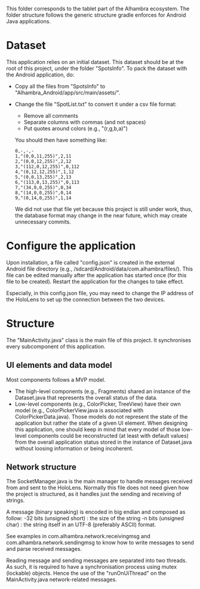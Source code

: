This folder corresponds to the tablet part of the Alhambra ecosystem. The folder structure follows the generic structure gradle enforces for Android Java applications. 

# Dataset
This application relies on an initial dataset. This dataset should be at the root of this project, under the folder "SpotsInfo". To pack the dataset with the Android application, do:
- Copy all the files from "SpotsInfo" to "Alhambra_Android/app/src/main/assets/". 
- Change the file "SpotList.txt" to convert it under a csv file format:
    - Remove all comments
    - Separate columns with commas (and not spaces)
    - Put quotes around colors (e.g., "(r,g,b,a)")

    You should then have something like:
    ```
    0,-,-,-
    1,"(0,0,11,255)",2,11
    2,"(0,0,12,255)",2,12
    3,"(112,0,12,255)",0,112
    4,"(0,12,12,255)",1,12
    5,"(0,0,13,255)",2,13
    6,"(113,0,13,255)",0,113
    7,"(34,0,0,255)",0,34
    8,"(14,0,0,255)",0,14
    9,"(0,14,0,255)",1,14
    ```

    We did not use that file yet because this project is still under work, thus, the database format may change in the near future, which may create unnecessary commits.

# Configure the application
Upon installation, a file called "config.json" is created in the external Android file directory (e.g., /sdcard/Android/data/com.alhambra/files/).
This file can be edited manually after the application has started once (for this file to be created). Restart the application for the changes to take effect.

Especially, in this config.json file, you may need to change the IP address of the HoloLens to set up the connection between the two devices.

# Structure
The "MainActivity.java" class is the main file of this project. It synchronises every subcomponent of this application.

## UI elements and data model
Most components follows a MVP model. 

- The high-level components (e.g., Fragments) shared an instance of the Dataset.java that represents the overall status of the data.
- Low-level components (e.g., ColorPicker, TreeView) have their own model (e.g., ColorPickerView.java is associated with ColorPickerData.java). Those models do not represent the state of the application but rather the state of a given UI element. When designing this application, one should keep in mind that every model of those low-level components could be reconstructed (at least with default values) from the overall application status stored in the instance of Dataset.java without loosing information or being incoherent.

## Network structure
The SocketManager.java is the main manager to handle messages received from and sent to the HoloLens. Normally this file does not need given how the project is structured, as it handles just the sending and receiving of strings.

A message (binary speaking) is encoded in big endian and composed as follow:
-32 bits (unsigned short) : the size of the string
-n bits (unsigned char) : the string itself in an UTF-8 (preferably ASCII) format.

See examples in com.alhambra.network.receivingmsg and com.alhambra.network.sendingmsg to know how to write messages to send and parse received messages.

Reading message and sending messages are separated into two threads. As such, it is required to have a synchronisation process using mutex (lockable) objects. Hence the use of the "runOnUiThread" on the MainActivity.java network-related messages.